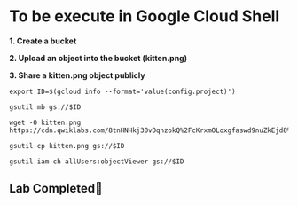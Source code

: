# **To be execute in Google Cloud Shell**

**1. Create a bucket**

**2. Upload an object into the bucket (kitten.png)**

**3. Share a kitten.png object publicly**

```
export ID=$(gcloud info --format='value(config.project)')

gsutil mb gs://$ID

wget -O kitten.png https://cdn.qwiklabs.com/8tnHNHkj30vDqnzokQ%2FcKrxmOLoxgfaswd9nuZkEjd8%3D

gsutil cp kitten.png gs://$ID

gsutil iam ch allUsers:objectViewer gs://$ID
```
## Lab Completed🎉